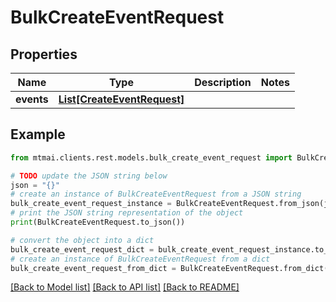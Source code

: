 # BulkCreateEventRequest


## Properties

Name | Type | Description | Notes
------------ | ------------- | ------------- | -------------
**events** | [**List[CreateEventRequest]**](CreateEventRequest.md) |  | 

## Example

```python
from mtmai.clients.rest.models.bulk_create_event_request import BulkCreateEventRequest

# TODO update the JSON string below
json = "{}"
# create an instance of BulkCreateEventRequest from a JSON string
bulk_create_event_request_instance = BulkCreateEventRequest.from_json(json)
# print the JSON string representation of the object
print(BulkCreateEventRequest.to_json())

# convert the object into a dict
bulk_create_event_request_dict = bulk_create_event_request_instance.to_dict()
# create an instance of BulkCreateEventRequest from a dict
bulk_create_event_request_from_dict = BulkCreateEventRequest.from_dict(bulk_create_event_request_dict)
```
[[Back to Model list]](../README.md#documentation-for-models) [[Back to API list]](../README.md#documentation-for-api-endpoints) [[Back to README]](../README.md)


